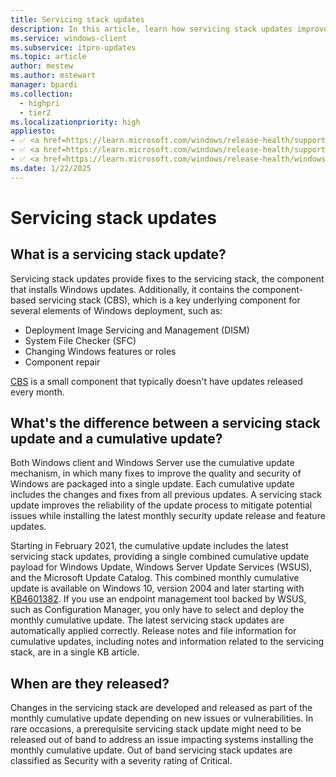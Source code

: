 ```yaml
---
title: Servicing stack updates
description: In this article, learn how servicing stack updates improve the code that installs the other updates.
ms.service: windows-client
ms.subservice: itpro-updates
ms.topic: article
author: mestew
ms.author: mstewart
manager: bpardi
ms.collection:
  - highpri
  - tier2
ms.localizationpriority: high
appliesto:
- ✅ <a href=https://learn.microsoft.com/windows/release-health/supported-versions-windows-client target=_blank>Windows 11</a>
- ✅ <a href=https://learn.microsoft.com/windows/release-health/supported-versions-windows-client target=_blank>Windows 10</a>
- ✅ <a href=https://learn.microsoft.com/windows/release-health/windows-server-release-info target=_blank>Windows Server </a>
ms.date: 1/22/2025
---
```


# Servicing stack updates

## What is a servicing stack update?

Servicing stack updates provide fixes to the servicing stack, the component that installs Windows updates. Additionally, it contains the component-based servicing stack (CBS), which is a key underlying component for several elements of Windows deployment, such as:

- Deployment Image Servicing and Management (DISM)
- System File Checker (SFC)
- Changing Windows features or roles
- Component repair

[CBS](https://techcommunity.microsoft.com/t5/ask-the-performance-team/understanding-component-based-servicing/ba-p/373012) is a small component that typically doesn't have updates released every month.


## What's the difference between a servicing stack update and a cumulative update?

Both Windows client and Windows Server use the cumulative update mechanism, in which many fixes to improve the quality and security of Windows are packaged into a single update. Each cumulative update includes the changes and fixes from all previous updates. A servicing stack update improves the reliability of the update process to mitigate potential issues while installing the latest monthly security update release and feature updates.

Starting in February 2021, the cumulative update includes the latest servicing stack updates, providing a single combined cumulative update payload for Windows Update, Windows Server Update Services (WSUS), and the Microsoft Update Catalog. This combined monthly cumulative update is available on Windows 10, version 2004 and later starting with [KB4601382](https://support.microsoft.com/kb/4601382). If you use an endpoint management tool backed by WSUS, such as Configuration Manager, you only have to select and deploy the monthly cumulative update. The latest servicing stack updates are automatically applied correctly. Release notes and file information for cumulative updates, including notes and information related to the servicing stack, are in a single KB article.


## When are they released?

Changes in the servicing stack are developed and released as part of the monthly cumulative update depending on new issues or vulnerabilities. In rare occasions, a prerequisite servicing stack update might need to be released out of band to address an issue impacting systems installing the monthly cumulative update. Out of band servicing stack updates are classified as Security with a severity rating of Critical.

